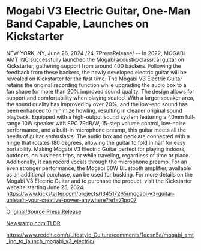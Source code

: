 # Mogabi V3 Electric Guitar, One-Man Band Capable, Launches on Kickstarter

NEW YORK, NY, June 26, 2024 /24-7PressRelease/ -- In 2022, MOGABI AMT INC successfully launched the Mogabi acoustic/classical guitar on Kickstarter, gathering support from around 400 backers. Following the feedback from these backers, the newly developed electric guitar will be revealed on Kickstarter for the first time.  The Mogabi V3 Electric Guitar retains the original recording function while upgrading the audio box to a fan shape for more than 20% improved sound quality.  The design allows for support and comfortability when playing seated. With a larger speaker area, the sound quality has improved by over 20%, and the low-end sound has been enhanced to minimize howling, resulting in cleaner original sound playback.  Equipped with a high-output sound system featuring a 40mm full-range 10W speaker with SPC 79dB/W, 15-step volume control, low-noise performance, and a built-in microphone preamp, this guitar meets all the needs of guitar enthusiasts. The audio box and neck are connected with a hinge that rotates 180 degrees, allowing the guitar to fold in half for easy portability. Making Mogabi V3 Electric Guitar perfect for playing indoors, outdoors, on business trips, or while traveling, regardless of time or place.  Additionally, it can record vocals through the microphone preamp. For an even stronger performance, the Mogabi 60W Bluetooth amplifier, available as an additional purchase, can be used for busking.  For more details on the Mogabi V3 Electric Guitar and to purchase the product, visit the Kickstarter website starting June 25, 2024. https://www.kickstarter.com/projects/134517265/mogabi-v3-guitar-unleash-your-creative-power-anywhere?ref=71pq07 

[Original/Source Press Release](https://www.24-7pressrelease.com/press-release/511995/mogabi-v3-electric-guitar-one-man-band-capable-launches-on-kickstarter)
                    

[Newsramp.com TLDR](None) 

https://www.reddit.com/r/Lifestyle_Culture/comments/1dosn5a/mogabi_amt_inc_to_launch_mogabi_v3_electric/